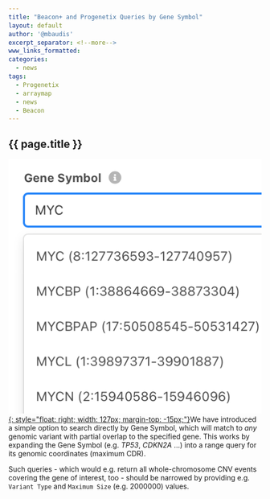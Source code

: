 ```yaml
---
title: "Beacon+ and Progenetix Queries by Gene Symbol"
layout: default
author: '@mbaudis'
excerpt_separator: <!--more-->
www_links_formatted:
categories:
  - news
tags:
  - Progenetix
  - arraymap
  - news
  - Beacon
---
```


## {{ page.title }}

[![Gene Symbol Selector Example](/assets/img/gene-symbol-selector-example.png){: style="float: right; width: 127px; margin-top: -15px;"}](http://progenetix.org/biosamples/search/)We have introduced a simple option to search directly by Gene Symbol, which will match to _any_ genomic variant with partial overlap to the specified gene. This works by expanding the Gene Symbol (e.g. _TP53_, _CDKN2A_ ...) into a range query for its genomic coordinates (maximum CDR).

Such queries - which would e.g. return all whole-chromosome CNV events covering the gene of interest, too - should be narrowed by providing e.g. `Variant Type` and `Maximum Size` (e.g. 2000000) values.

<!--more-->
